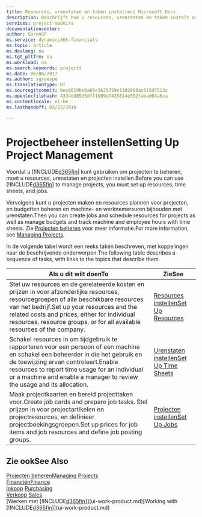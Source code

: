 ```yaml
---
title: Resources, urenstaten en taken instellen| Microsoft Docs
description: Beschrijft hoe u resources, urenstaten en taken instelt om projecten te beheren.
services: project-madeira
documentationcenter: 
author: SorenGP
ms.service: dynamics365-financials
ms.topic: article
ms.devlang: na
ms.tgt_pltfrm: na
ms.workload: na
ms.search.keywords: projects
ms.date: 06/06/2017
ms.author: sgroespe
ms.translationtype: HT
ms.sourcegitcommit: bec0619be0a65e3625759e13d2866ac615d7513c
ms.openlocfilehash: 4334dd85d5dff1989e7435814e552fabad04a6ca
ms.contentlocale: nl-be
ms.lasthandoff: 03/22/2018

---
```

# <a name="setting-up-project-management"></a><span data-ttu-id="c14a4-103">Projectbeheer instellen</span><span class="sxs-lookup"><span data-stu-id="c14a4-103">Setting Up Project Management</span></span>
<span data-ttu-id="c14a4-104">Voordat u [!INCLUDE[d365fin](includes/d365fin_md.md)] kunt gebruiken om projecten te beheren, moet u resources, urenstaten en projecten instellen.</span><span class="sxs-lookup"><span data-stu-id="c14a4-104">Before you can use [!INCLUDE[d365fin](includes/d365fin_md.md)] to manage projects, you must set up resources, time sheets, and jobs.</span></span>

<span data-ttu-id="c14a4-105">Vervolgens kunt u projecten maken en resources plannen voor projecten, en budgetten beheren en machine- en werknemersuren bijhouden met urenstaten.</span><span class="sxs-lookup"><span data-stu-id="c14a4-105">Then you can create jobs and schedule resources for projects as well as manage budgets and track machine and employee hours with time sheets.</span></span> <span data-ttu-id="c14a4-106">Zie [Projecten beheren](projects-manage-projects.md) voor meer informatie.</span><span class="sxs-lookup"><span data-stu-id="c14a4-106">For more information, see [Managing Projects](projects-manage-projects.md).</span></span>  

<span data-ttu-id="c14a4-107">In de volgende tabel wordt een reeks taken beschreven, met koppelingen naar de beschrijvende onderwerpen.</span><span class="sxs-lookup"><span data-stu-id="c14a4-107">The following table describes a sequence of tasks, with links to the topics that describe them.</span></span>

| <span data-ttu-id="c14a4-108">Als u dit wilt doen</span><span class="sxs-lookup"><span data-stu-id="c14a4-108">To</span></span> | <span data-ttu-id="c14a4-109">Zie</span><span class="sxs-lookup"><span data-stu-id="c14a4-109">See</span></span> |
| --- | --- |
| <span data-ttu-id="c14a4-110">Stel uw resources en de gerelateerde kosten en prijzen in voor afzonderlijke resources, resourcegroepen of alle beschikbare resources van het bedrijf.</span><span class="sxs-lookup"><span data-stu-id="c14a4-110">Set up your resources and the related costs and prices, either for individual resources, resource groups, or for all available resources of the company.</span></span> |[<span data-ttu-id="c14a4-111">Resources instellen</span><span class="sxs-lookup"><span data-stu-id="c14a4-111">Set Up Resources</span></span>](projects-how-setup-resources.md) |
| <span data-ttu-id="c14a4-112">Schakel resources in om tijdgebruik te rapporteren voor een persoon of een machine en schakel een beheerder in die het gebruik en de toewijzing ervan controleert.</span><span class="sxs-lookup"><span data-stu-id="c14a4-112">Enable resources to report time usage for an individual or a machine and enable a manager to review the usage and its allocation.</span></span> |[<span data-ttu-id="c14a4-113">Urenstaten instellen</span><span class="sxs-lookup"><span data-stu-id="c14a4-113">Set Up Time Sheets</span></span>](projects-how-setup-time-sheets.md) |
| <span data-ttu-id="c14a4-114">Maak projectkaarten en bereid projecttaken voor.</span><span class="sxs-lookup"><span data-stu-id="c14a4-114">Create job cards and prepare job tasks.</span></span> <span data-ttu-id="c14a4-115">Stel prijzen in voor projectartikelen en projectresources, en definieer projectboekingsgroepen.</span><span class="sxs-lookup"><span data-stu-id="c14a4-115">Set up prices for job items and job resources and define job posting groups.</span></span> |[<span data-ttu-id="c14a4-116">Projecten instellen</span><span class="sxs-lookup"><span data-stu-id="c14a4-116">Set Up Jobs</span></span>](projects-how-setup-jobs.md) |

## <a name="see-also"></a><span data-ttu-id="c14a4-117">Zie ook</span><span class="sxs-lookup"><span data-stu-id="c14a4-117">See Also</span></span>
[<span data-ttu-id="c14a4-118">Projecten beheren</span><span class="sxs-lookup"><span data-stu-id="c14a4-118">Managing Projects</span></span>](projects-manage-projects.md)  
[<span data-ttu-id="c14a4-119">Financiën</span><span class="sxs-lookup"><span data-stu-id="c14a4-119">Finance</span></span>](finance.md)  
<span data-ttu-id="c14a4-120">[Inkoop](purchasing-manage-purchasing.md)       </span><span class="sxs-lookup"><span data-stu-id="c14a4-120">[Purchasing](purchasing-manage-purchasing.md)       </span></span>  
<span data-ttu-id="c14a4-121">[Verkoop](sales-manage-sales.md)   </span><span class="sxs-lookup"><span data-stu-id="c14a4-121">[Sales](sales-manage-sales.md)   </span></span>  
<span data-ttu-id="c14a4-122">[Werken met [!INCLUDE[d365fin](includes/d365fin_md.md)]](ui-work-product.md)</span><span class="sxs-lookup"><span data-stu-id="c14a4-122">[Working with [!INCLUDE[d365fin](includes/d365fin_md.md)]](ui-work-product.md)</span></span>  

